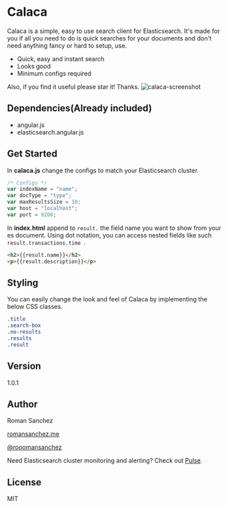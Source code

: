 Calaca
=========

Calaca is a simple, easy to use search client for Elasticsearch. It's made for you if all you need to do is quick searches for your documents and don't need anything fancy or hard to setup, use.
  - Quick, easy and instant search
  - Looks good
  - Minimum configs required

Also, if you find it useful please star it! Thanks. 
![calaca-screenshot](https://s3.amazonaws.com/calaca/calaca.png "Calaca screenshot")

Dependencies(Already included)
----
  - angular.js
  - elasticsearch.angular.js

Get Started
----
In **calaca.js** change the configs to match your Elasticsearch cluster. 
```js
/* Configs */
var indexName = "name";
var docType = "type";
var maxResultsSize = 10;
var host = "localhost";
var port = 9200;
```

In **index.html** append to ```result.``` the field name you want to show from your es document.
Using dot notation, you can access nested fields like such ```result.transactions.time ```.
```html
<h2>{{result.name}}</h2>
<p>{{result.description}}</p>
```

Styling
----
You can easily change the look and feel of Calaca by implementing the below CSS classes. 
```css
.title
.search-box
.no-results
.results
.result
```


Version
----

1.0.1

Author
----
Roman Sanchez

[romansanchez.me]

[@rooomansanchez]

Need Elasticsearch cluster monitoring and alerting? Check out [Pulse].


License
----

MIT

[romansanchez.me]:http://romansanchez.me
[@rooomansanchez]:http://twitter.com/rooomansanchez
[Pulse]:https://espulse.com
